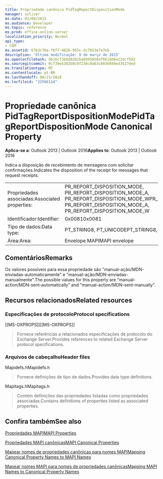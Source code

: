 ```yaml
---
title: Propriedade canônica PidTagReportDispositionMode
manager: soliver
ms.date: 03/09/2015
ms.audience: Developer
ms.topic: reference
ms.prod: office-online-server
localization_priority: Normal
api_type:
- COM
ms.assetid: 67b3c76a-f6f7-462b-955c-dc7b53e7e7eb
description: 'Última modificação: 9 de março de 2015'
ms.openlocfilehash: 9b16cf3b8d0281ba8995058af6b18dbe22dcf592
ms.sourcegitcommit: 0cf39e5382b8c6f236c8a63c6036849ed3527ded
ms.translationtype: MT
ms.contentlocale: pt-BR
ms.lasthandoff: 08/23/2018
ms.locfileid: "22566114"
---
```

# <a name="pidtagreportdispositionmode-canonical-property"></a><span data-ttu-id="68633-103">Propriedade canônica PidTagReportDispositionMode</span><span class="sxs-lookup"><span data-stu-id="68633-103">PidTagReportDispositionMode Canonical Property</span></span>

  
  
<span data-ttu-id="68633-104">**Aplica-se a**: Outlook 2013 | Outlook 2016</span><span class="sxs-lookup"><span data-stu-id="68633-104">**Applies to**: Outlook 2013 | Outlook 2016</span></span> 
  
<span data-ttu-id="68633-105">Indica a disposição de recebimento de mensagens com solicitar confirmações.</span><span class="sxs-lookup"><span data-stu-id="68633-105">Indicates the disposition of the receipt for messages that request receipts.</span></span> 
  
|||
|:-----|:-----|
|<span data-ttu-id="68633-106">Propriedades associadas:</span><span class="sxs-lookup"><span data-stu-id="68633-106">Associated properties:</span></span>  <br/> |<span data-ttu-id="68633-107">PR_REPORT_DISPOSITION_MODE, PR_REPORT_DISPOSITION_MODE_A, PR_REPORT_DISPOSITION_MODE_W</span><span class="sxs-lookup"><span data-stu-id="68633-107">PR_REPORT_DISPOSITION_MODE, PR_REPORT_DISPOSITION_MODE_A, PR_REPORT_DISPOSITION_MODE_W</span></span>  <br/> |
|<span data-ttu-id="68633-108">Identificador:</span><span class="sxs-lookup"><span data-stu-id="68633-108">Identifier:</span></span>  <br/> |<span data-ttu-id="68633-109">0x0081</span><span class="sxs-lookup"><span data-stu-id="68633-109">0x0081</span></span>  <br/> |
|<span data-ttu-id="68633-110">Tipo de dados:</span><span class="sxs-lookup"><span data-stu-id="68633-110">Data type:</span></span>  <br/> |<span data-ttu-id="68633-111">PT_STRING8, PT_UNICODE</span><span class="sxs-lookup"><span data-stu-id="68633-111">PT_STRING8, PT_UNICODE</span></span>  <br/> |
|<span data-ttu-id="68633-112">Área:</span><span class="sxs-lookup"><span data-stu-id="68633-112">Area:</span></span>  <br/> |<span data-ttu-id="68633-113">Envelope MAPI</span><span class="sxs-lookup"><span data-stu-id="68633-113">MAPI envelope</span></span>  <br/> |
   
## <a name="remarks"></a><span data-ttu-id="68633-114">Comentários</span><span class="sxs-lookup"><span data-stu-id="68633-114">Remarks</span></span>

<span data-ttu-id="68633-115">Os valores possíveis para essa propriedade são "manual-ação/MDN-enviadas-automaticamente" e "manual-ação/MDN-enviadas-manualmente".</span><span class="sxs-lookup"><span data-stu-id="68633-115">The possible values for this property are "manual-action/MDN-sent-automatically" and "manual-action/MDN-sent-manually".</span></span>
  
## <a name="related-resources"></a><span data-ttu-id="68633-116">Recursos relacionados</span><span class="sxs-lookup"><span data-stu-id="68633-116">Related resources</span></span>

### <a name="protocol-specifications"></a><span data-ttu-id="68633-117">Especificações de protocolo</span><span class="sxs-lookup"><span data-stu-id="68633-117">Protocol specifications</span></span>

<span data-ttu-id="68633-118">[[MS-OXPROPS]]</span><span class="sxs-lookup"><span data-stu-id="68633-118">[[MS-OXPROPS]]</span></span> 
  
> <span data-ttu-id="68633-119">Fornece referências a relacionados especificações de protocolo do Exchange Server.</span><span class="sxs-lookup"><span data-stu-id="68633-119">Provides references to related Exchange Server protocol specifications.</span></span>
    
### <a name="header-files"></a><span data-ttu-id="68633-120">Arquivos de cabeçalho</span><span class="sxs-lookup"><span data-stu-id="68633-120">Header files</span></span>

<span data-ttu-id="68633-121">Mapidefs.h</span><span class="sxs-lookup"><span data-stu-id="68633-121">Mapidefs.h</span></span>
  
> <span data-ttu-id="68633-122">Fornece definições de tipo de dados.</span><span class="sxs-lookup"><span data-stu-id="68633-122">Provides data type definitions.</span></span>
    
<span data-ttu-id="68633-123">Mapitags.h</span><span class="sxs-lookup"><span data-stu-id="68633-123">Mapitags.h</span></span>
  
> <span data-ttu-id="68633-124">Contém definições das propriedades listadas como propriedades associadas.</span><span class="sxs-lookup"><span data-stu-id="68633-124">Contains definitions of properties listed as associated properties.</span></span>
    
## <a name="see-also"></a><span data-ttu-id="68633-125">Confira também</span><span class="sxs-lookup"><span data-stu-id="68633-125">See also</span></span>



[<span data-ttu-id="68633-126">Propriedades MAPI</span><span class="sxs-lookup"><span data-stu-id="68633-126">MAPI Properties</span></span>](mapi-properties.md)
  
[<span data-ttu-id="68633-127">Propriedades MAPI canônicas</span><span class="sxs-lookup"><span data-stu-id="68633-127">MAPI Canonical Properties</span></span>](mapi-canonical-properties.md)
  
[<span data-ttu-id="68633-128">Mapear nomes de propriedades canônicas para nomes MAPI</span><span class="sxs-lookup"><span data-stu-id="68633-128">Mapping Canonical Property Names to MAPI Names</span></span>](mapping-canonical-property-names-to-mapi-names.md)
  
[<span data-ttu-id="68633-129">Mapear nomes MAPI para nomes de propriedades canônicas</span><span class="sxs-lookup"><span data-stu-id="68633-129">Mapping MAPI Names to Canonical Property Names</span></span>](mapping-mapi-names-to-canonical-property-names.md)

